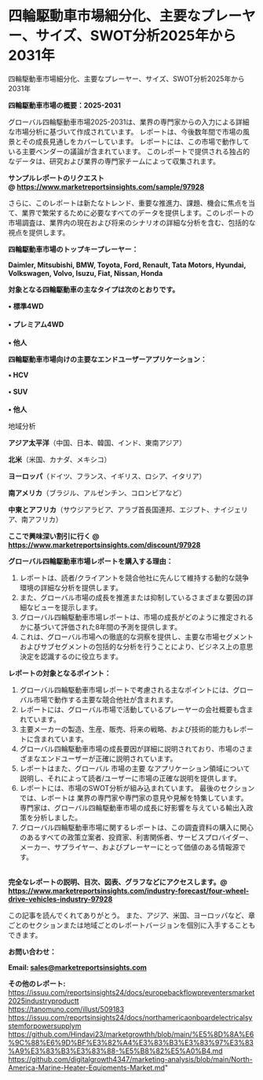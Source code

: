 # 四輪駆動車市場細分化、主要なプレーヤー、サイズ、SWOT分析2025年から2031年
四輪駆動車市場細分化、主要なプレーヤー、サイズ、SWOT分析2025年から2031年

<strong><b>四輪駆動車市場の概要：2025-2031</b></strong>

グローバル四輪駆動車市場2025-2031は、業界の専門家からの入力による詳細な市場分析に基づいて作成されています。 レポートは、今後数年間で市場の風景とその成長見通しをカバーしています。 レポートには、この市場で動作している主要ベンダーの議論が含まれています。 このレポートで提供される独占的なデータは、研究および業界の専門家チームによって収集されます。

<strong>サンプルレポートのリクエスト @ <a href=https://www.marketreportsinsights.com/sample/97928>https://www.marketreportsinsights.com/sample/97928</a></strong>

さらに、このレポートは新たなトレンド、重要な推進力、課題、機会に焦点を当て、業界で繁栄するために必要なすべてのデータを提供します。このレポートの市場調査は、業界内の現在および将来のシナリオの詳細な分析を含む、包括的な視点を提供します。

<strong>四輪駆動車市場のトップキープレーヤー：</strong>

<strong>Daimler, Mitsubishi, BMW, Toyota, Ford, Renault, Tata Motors, Hyundai, Volkswagen, Volvo, Isuzu, Fiat, Nissan, Honda</strong>

<strong><b>対象となる四輪駆動車の主なタイプは次のとおりです。</b></strong>

<strong>• 標準4WD<br><br>• プレミアム4WD<br><br>• 他人</strong>

<strong><b>四輪駆動車市場向けの主要なエンドユーザーアプリケーション：</b></strong>

<strong>• HCV<br><br>• SUV<br><br>• 他人</strong>

 地域分析

<strong><b>アジア太平洋</b></strong>（中国、日本、韓国、インド、東南アジア）

<strong><b>北米</b></strong>（米国、カナダ、メキシコ）

<strong><b>ヨーロッパ</b></strong>（ドイツ、フランス、イギリス、ロシア、イタリア）

<strong><b>南アメリカ</b></strong>（ブラジル、アルゼンチン、コロンビアなど）

<strong><b>中東とアフリカ</b></strong>（サウジアラビア、アラブ首長国連邦、エジプト、ナイジェリア、南アフリカ）

<strong>ここで興味深い割引に行く @ <a href=https://www.marketreportsinsights.com/discount/97928>https://www.marketreportsinsights.com/discount/97928</a></strong>

<strong><b>グローバル四輪駆動車市場レポートを購入する理由：</b></strong>
<ol>
  <li>レポートは、読者/クライアントを競合他社に先んじて維持する動的な競争環境の詳細な分析を提供します。</li>
  <li>また、グローバル市場の成長を推進または抑制しているさまざまな要因の詳細なビューを提示します。</li>
  <li>グローバル四輪駆動車市場レポートは、市場の成長がどのように推定されるかに基づいて評価された8年間の予測を提供します。</li>
  <li>これは、グローバル市場への徹底的な洞察を提供し、主要な市場セグメントおよびサブセグメントの包括的な分析を行うことにより、ビジネス上の意思決定を認識するのに役立ちます。</li>
</ol>
<strong><b>レポートの対象となるポイント：</b></strong>
<ol>
  <li>グローバル四輪駆動車市場レポートで考慮される主なポイントには、グローバル市場で動作する主要な競合他社が含まれます。</li>
  <li>レポートには、グローバル市場で活動しているプレーヤーの会社概要も含まれています。</li>
  <li>主要メーカーの製造、生産、販売、将来の戦略、および技術的能力もレポートに含まれています。</li>
  <li>グローバル四輪駆動車市場の成長要因が詳細に説明されており、市場のさまざまなエンドユーザーが正確に説明されています。</li>
  <li>レポートはまた、グローバル 市場の主要 なアプリケーション領域について説明し、それによって読者/ユーザーに市場の正確な説明を提供します。</li>
  <li>レポートには、市場のSWOT分析が組み込まれています。 最後のセクションでは、レポートは 業界の専門家や専門家の意見や見解を特集しています。 専門家は、グローバル四輪駆動車市場の成長に好影響を与えている輸出入政策を分析しました。</li>
  <li>グローバル四輪駆動車市場に関するレポートは、この調査資料の購入に関心のあるすべての政策立案者、投資家、利害関係者、サービスプロバイダー、メーカー、サプライヤー、およびプレーヤーにとって価値のある情報源です。</li>
</ol><br>
<strong>完全なレポートの説明、目次、図表、グラフなどにアクセスします。@ <a href=https://www.marketreportsinsights.com/industry-forecast/four-wheel-drive-vehicles-industry-97928>https://www.marketreportsinsights.com/industry-forecast/four-wheel-drive-vehicles-industry-97928</a></strong>

この記事を読んでくれてありがとう。 また、アジア、米国、ヨーロッパなど、章ごとのセクションまたは地域ごとのレポートバージョンを個別に入手することもできます。

<strong><b>お問い合わせ：</b></strong>

<strong>Email: </strong><a href=mailto:sales@marketreportsinsights.com><strong>sales@marketreportsinsights.com</strong></a>

<strong>その他のレポート:</strong>
<br>
<a href=https://issuu.com/reportsinsights24/docs/europebackflowpreventersmarket2025industryproductt>https://issuu.com/reportsinsights24/docs/europebackflowpreventersmarket2025industryproductt</a>
<br>
<a href=https://tanomuno.com/illust/509183>https://tanomuno.com/illust/509183</a>
<br>
<a href=https://issuu.com/reportsinsights24/docs/northamericaonboardelectricalsystemforpowersupplym>https://issuu.com/reportsinsights24/docs/northamericaonboardelectricalsystemforpowersupplym</a>
<br>
<a href=https://github.com/Hindavi23/marketgrowthh/blob/main/%E5%8D%8A%E6%9C%88%E6%9D%BF%E3%82%A4%E3%83%B3%E3%83%97%E3%83%A9%E3%83%B3%E3%83%88-%E5%B8%82%E5%A0%B4.md>https://github.com/Hindavi23/marketgrowthh/blob/main/%E5%8D%8A%E6%9C%88%E6%9D%BF%E3%82%A4%E3%83%B3%E3%83%97%E3%83%A9%E3%83%B3%E3%83%88-%E5%B8%82%E5%A0%B4.md</a>
<br>
<a href=https://github.com/digitalgrowth4347/marketing-analysis/blob/main/North-America-Marine-Heater-Equipments-Market.md>https://github.com/digitalgrowth4347/marketing-analysis/blob/main/North-America-Marine-Heater-Equipments-Market.md</a>"
